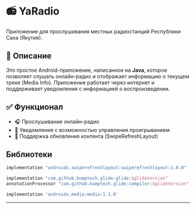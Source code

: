 # 📻 YaRadio

Приложение для прослушивания местных радиостанций Республики Саха (Якутия).

## 📌 Описание

Это простое Android-приложение, написанное на **Java**, которое позволяет слушать онлайн-радио и отображает информацию о текущем треке (Media Info). Приложение работает через интернет и поддерживает уведомления с информацией о воспроизведении.

## ✅ Функционал

- 🎧 Прослушивание онлайн-радио  
- 🔔 Уведомления с возможностью управления проигрыванием  
- 🔄 Поддержка обновления контента (SwipeRefreshLayout)  

## Библиотеки

```gradle
implementation "androidx.swiperefreshlayout:swiperefreshlayout:1.0.0"

implementation "com.github.bumptech.glide:glide:$glideVersion"
annotationProcessor "com.github.bumptech.glide:compiler:$glideVersion"

implementation 'androidx.media:media:1.1.0'
```

---
